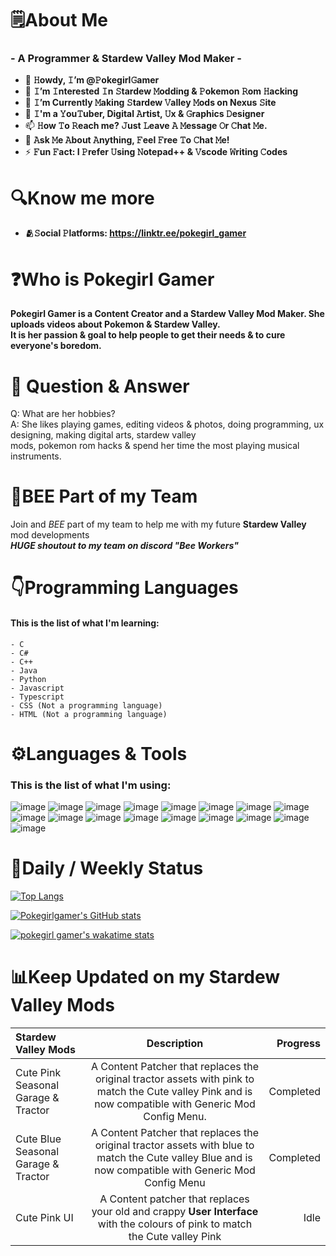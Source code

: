 # **🗒️About Me**
### - A Programmer & Stardew Valley Mod Maker -
- 👋 **𝙷owdy, 𝙸’m @𝙿okegirl𝙶amer**
- 👀 **𝙸’m 𝙸nterested 𝙸n 𝚂tardew 𝙼odding & 𝙿okemon 𝚁om 𝙷acking**
- 🌱 **𝙸’m Currently 𝙼aking 𝚂tardew 𝚅alley 𝙼ods on Nexus 𝚂ite**
- 💞️ **𝙸'm a 𝚈ou𝚃uber, Digital 𝙰rtist, 𝚄x & 𝙶raphics 𝙳esigner**
- 📫 **𝙷ow 𝚃o 𝚁each me? 𝙹ust 𝙻eave 𝙰 𝙼essage 𝙾r 𝙲hat 𝙼e.**
- 💬 **𝙰sk 𝙼e 𝙰bout 𝙰nything, 𝙵eel 𝙵ree 𝚃o 𝙲hat 𝙼e!**
- ⚡ **𝙵un 𝙵act: I 𝙿refer 𝚄sing 𝙽otepad++ & 𝚅scode 𝚆riting 𝙲odes**

# **🔍Know me more**
- **🫂𝚂ocial 𝙿latforms: https://linktr.ee/pokegirl_gamer**

# **❓Who is Pokegirl Gamer**
**Pokegirl Gamer is a Content Creator and a Stardew Valley Mod Maker. She uploads videos about Pokemon & Stardew Valley.\
It is her passion & goal to help people to get their needs & to cure everyone's boredom.**

# **📨 Question & Answer**

Q: What are her hobbies?\
A: She likes playing games, editing videos & photos, doing programming, ux designing, making digital arts, stardew valley\
mods, pokemon rom hacks & spend her time the most playing musical instruments.

# **🐝BEE Part of my Team**
Join and *BEE* part of my team to help me with my future **Stardew Valley** mod developments\
***HUGE shoutout to my team on discord "Bee Workers"***


# **👇Programming Languages**
#### This is the list of what I'm learning:
```
- C
- C#
- C++
- Java
- Python
- Javascript
- Typescript
- CSS (Not a programming language)
- HTML (Not a programming language)
```



# **⚙️Languages & Tools**
### This is the list of what I'm using:

![image](https://user-images.githubusercontent.com/104786400/232295397-f40e35f0-1473-4fee-829f-81da1642a960.png) ![image](https://user-images.githubusercontent.com/104786400/232295550-f1bbc137-4c4d-4aac-be6d-b5325b7972fe.png) ![image](https://user-images.githubusercontent.com/104786400/232295648-acfc9bf7-e533-41e5-9c6f-c56955655060.png) ![image](https://user-images.githubusercontent.com/104786400/232297096-31fa5bf5-623a-494f-bfa1-52b6f46d8c4e.png)
![image](https://user-images.githubusercontent.com/104786400/232297269-9251ba4a-479d-4c2b-95f6-deb262850371.png) ![image](https://user-images.githubusercontent.com/104786400/232297398-c4b7bed5-41c5-414c-8a99-1bb1f973e5d9.png) ![image](https://user-images.githubusercontent.com/104786400/232297713-40076d3f-3643-4d9c-ae0a-93262861d3c5.png) ![image](https://user-images.githubusercontent.com/104786400/232296616-e938796a-32bc-4666-9b43-ffcbc6affc89.png) ![image](https://user-images.githubusercontent.com/104786400/232296805-d4b3ed71-b8e5-4bdd-b40c-cad70d640b5e.png)
![image](https://user-images.githubusercontent.com/104786400/232297957-71b5878a-4254-47d9-8483-fe35eb24d2d3.png) ![image](https://user-images.githubusercontent.com/104786400/232298191-5e1bfe76-cb7a-4b22-9cae-83b7067ba4c7.png) ![image](https://user-images.githubusercontent.com/104786400/232298489-96ae9266-bd58-441e-b5d8-77471d0a45d5.png) ![image](https://user-images.githubusercontent.com/104786400/232298648-97e5e51e-5cb5-45f2-b2ba-a0b992a3f86f.png) ![image](https://user-images.githubusercontent.com/104786400/232299247-23d98175-1095-46af-a9ed-c68b2c8ecafb.png) ![image](https://user-images.githubusercontent.com/104786400/232299603-0fd2107f-69b7-45ba-8eb7-b04856a2d422.png) ![image](https://user-images.githubusercontent.com/104786400/232299708-5c991beb-0769-4456-adf6-860334938b62.png) ![image](https://user-images.githubusercontent.com/104786400/232299860-39caf6fd-8f05-4391-981f-2ef3ec649b30.png) 


# 📶Daily / Weekly Status


[![Top Langs](https://github-readme-stats.vercel.app/api/top-langs/?username=anuraghazra&hide_progress=true)](https://github.com/anuraghazra/github-readme-stats)


[![Pokegirlgamer's GitHub stats](https://github-readme-stats.vercel.app/api?username=pokegirlgamer)](https://github.com/anuraghazra/github-readme-stats)


[![pokegirl gamer's wakatime stats](https://github-readme-stats.vercel.app/api/wakatime?username=willianrod)](https://github.com/anuraghazra/github-readme-stats)



# **📊Keep Updated on my Stardew Valley Mods**


| Stardew Valley Mods      | Description | Progress     |
| :---        |    :----:   |          ---: |
| Cute Pink Seasonal Garage & Tractor      | A Content Patcher that replaces the original tractor assets with pink to match the Cute valley Pink and is now compatible with Generic Mod Config Menu.       | Completed  |
| Cute Blue Seasonal Garage & Tractor   | A Content Patcher that replaces the original tractor assets with blue to match the Cute valley Blue and is now compatible with Generic Mod Config Menu        | Completed |
| Cute Pink UI | A Content patcher that replaces your old and crappy **User Interface** with the colours of pink to match the Cute valley Pink | Idle |


<!---
Pokegirlgamer/Pokegirlgamer is a ✨ special ✨ repository because its `README.md` (this file) appears on your GitHub profile.
You can click the Preview link to take a look at your changes.
--->
